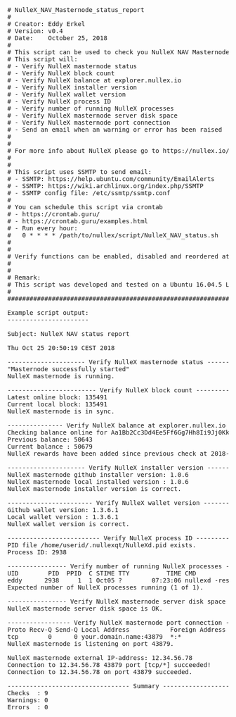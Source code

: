 <pre>
# NulleX_NAV_Masternode_status_report
#
# Creator: Eddy Erkel
# Version: v0.4
# Date:    October 25, 2018
#
# This script can be used to check you NulleX NAV Masternode status
# This script will:
# - Verify NulleX masternode status
# - Verify NulleX block count
# - Verify NulleX balance at explorer.nullex.io
# - Verify NulleX installer version
# - Verify NulleX wallet version
# - Verify NulleX process ID
# - Verify number of running NulleX processes
# - Verify NulleX masternode server disk space
# - Verify NulleX masternode port connection
# - Send an email when an warning or error has been raised
#
#
# For more info about NulleX please go to https://nullex.io/
#
#
# This script uses SSMTP to send email:
# - SSMTP: https://help.ubuntu.com/community/EmailAlerts
# - SSMTP: https://wiki.archlinux.org/index.php/SSMTP
# - SSMTP config file: /etc/ssmtp/ssmtp.conf
#
# You can schedule this script via crontab
# - https://crontab.guru/
# - https://crontab.guru/examples.html
# - Run every hour:
#   0 * * * * /path/to/nullex/script/NulleX_NAV_status.sh
#
#
# Verify functions can be enabled, disabled and reordered at the bottom of this script
#
#
# Remark:
# This script was developed and tested on a Ubuntu 16.04.5 LTS server with an IP-v4 IP-address
#
####################################################################################################

Example script output:
----------------------

Subject: NulleX NAV status report

Thu Oct 25 20:50:19 CEST 2018

--------------------- Verify NulleX masternode status ----------------------
"Masternode successfully started"
NulleX masternode is running.

------------------------ Verify NulleX block count -------------------------
Latest online block: 135491
Current local block: 135491
NulleX masternode is in sync.

--------------- Verify NulleX balance at explorer.nullex.io ----------------
Checking balance online for Aa1Bb2Cc3Dd4Ee5Ff6Gg7Hh8Ii9Jj0KkLl
Previous balance: 50643
Current balance : 50679
NulleX rewards have been added since previous check at 2018-10-25 17:00:00.

--------------------- Verify NulleX installer version ----------------------
NulleX masternode github installer version: 1.0.6
NulleX masternode local installed version : 1.0.6
NulleX masternode installer version is correct.

----------------------- Verify NulleX wallet version -----------------------
Github wallet version: 1.3.6.1
Local wallet version : 1.3.6.1
NulleX wallet version is correct.

------------------------- Verify NulleX process ID -------------------------
PID file /home/userid/.nullexqt/NulleXd.pid exists.
Process ID: 2938

---------------- Verify number of running NulleX processes -----------------
UID        PID  PPID  C STIME TTY          TIME CMD
eddy      2938     1  1 Oct05 ?        07:23:06 nullexd -resync
Expected number of NulleX processes running (1 of 1).

---------------- Verify NulleX masternode server disk space ----------------
NulleX masternode server disk space is OK.

----------------- Verify NulleX masternode port connection -----------------
Proto Recv-Q Send-Q Local Address           Foreign Address         State
tcp        0      0 your.domain.name:43879  *:*                     LISTEN
NulleX masternode is listening on port 43879.

NulleX masternode external IP-address: 12.34.56.78
Connection to 12.34.56.78 43879 port [tcp/*] succeeded!
Connection to 12.34.56.78 on port 43879 succeeded.

--------------------------------- Summary ----------------------------------
Checks  : 9
Warnings: 0
Errors  : 0

</pre>
